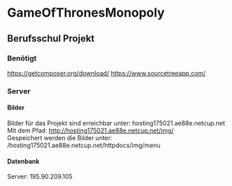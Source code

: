 # GameOfThronesMonopoly
## Berufsschul Projekt

### Benötigt
https://getcomposer.org/download/
https://www.sourcetreeapp.com/

### Server
#### Bilder
Bilder für das Projekt sind erreichbar unter: hosting175021.ae88e.netcup.net <br>
Mit dem Pfad: http://hosting175021.ae88e.netcup.net/img/ <br>
Gespeichert werden die Bilder unter: /hosting175021.ae88e.netcup.net/httpdocs/img/menu

#### Datenbank
Server: 195.90.209.105
